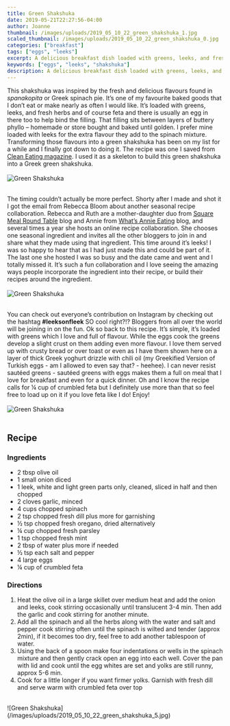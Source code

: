 ```yaml
---
title: Green Shakshuka
date: 2019-05-21T22:27:56-04:00
author: Joanne
thumbnail: /images/uploads/2019_05_10_22_green_shakshuka_1.jpg
scaled_thumbnail: /images/uploads/2019_05_10_22_green_shakshuka_0.jpg
categories: ["breakfast"]
tags: ["eggs", "leeks"]
excerpt: A delicious breakfast dish loaded with greens, leeks, and fresh herbs and of course feta
keywords: ["eggs", "leeks", "shakshuka"]
description: A delicious breakfast dish loaded with greens, leeks, and fresh herbs and of course feta
---
```


This shakshuka was inspired by the fresh and delicious flavours found in _spanakopita_ or Greek spinach pie. It’s one of my favourite baked goods that I don’t eat or make nearly as often I would like. It’s loaded with greens, leeks, and fresh herbs and of course feta and there is usually an egg in there too to help bind the filling. That filling sits between layers of buttery phyllo – homemade or store bought and baked until golden. I prefer mine loaded with leeks for the extra flavour they add to the spinach mixture. Transforming those flavours into a green shakshuka has been on my list for a while and I finally got down to doing it. The recipe was one I saved from <span class="highlight"><a rel="nofollow" href="https://www.cleaneatingmag.com">Clean Eating magazine</a></span>. I used it as a skeleton to build this green shakshuka into a Greek green shakshuka.
</br>
</br>
![Green Shakshuka](/images/uploads/2019_05_10_22_green_shakshuka_2.jpg)
</br>
</br>

The timing couldn’t actually be more perfect. Shorty after I made and shot it I got the email from Rebecca Bloom about another seasonal recipe collaboration. Rebecca and Ruth are a mother-daughter duo from <span class="highlight"><a rel="nofollow" href="http://www.squaremealroundtable.com">Square Meal Round Table</a></span> blog and Annie from <span class="highlight"><a rel="nofollow" href="http://whatannieseating.com">What’s Annie Eating</a></span> blog, and several times a year she hosts an online recipe collaboration. She chooses one seasonal ingredient and invites all the other bloggers to join in and share what they made using that ingredient. This time around it’s leeks! I was so happy to hear that as I had just made this and could be part of it. The last one she hosted I was so busy and the date came and went and I totally missed it. It’s such a fun collaboration and I love seeing the amazing ways people incorporate the ingredient into their recipe, or build their recipes around the ingredient.
</br>
</br>
![Green Shakshuka](/images/uploads/2019_05_10_22_green_shakshuka_3.jpg)
</br>
</br>

You can check out everyone’s contribution on Instagram by checking out the hashtag __#leeksonfleek__ SO cool right?!? Bloggers from all over the world will be joining in on the fun. Ok so back to this recipe.  It’s simple, it’s loaded with greens which I love and full of flavour. While the eggs cook the greens develop a slight crust on them adding even more flavour. I love them served up with crusty bread or over toast or even as I have them shown here on a layer of thick Greek yoghurt drizzle with chili oil (my Greekified Version of Turkish eggs - am I allowed to even say that? - heehee). I can never resist sautéed greens - sautéed greens with eggs makes them a full on meal that I love for breakfast and even for a quick dinner. Oh and I know the recipe calls for &frac14; cup of crumbled feta but I definitely use more than that so feel free to load up on it if you love feta like I do! Enjoy!
</br>
</br>
![Green Shakshuka](/images/uploads/2019_05_10_22_green_shakshuka_4.jpg)
</br>
</br>

## Recipe
### Ingredients

* <span itemprop="ingredients">2 tbsp olive oil </span>
* <span itemprop="ingredients">1 small onion diced </span>
* <span itemprop="ingredients">1 leek, white and light green parts only, cleaned, sliced in half and then chopped </span>
* <span itemprop="ingredients">2 cloves garlic, minced </span>
* <span itemprop="ingredients">4 cups chopped spinach</span>
* <span itemprop="ingredients">2 tsp chopped fresh dill plus more for garnishing </span>
* <span itemprop="ingredients">&frac12; tsp chopped fresh oregano, dried alternatively </span>
* <span itemprop="ingredients">&frac14; cup chopped fresh parsley </span>
* <span itemprop="ingredients">1 tsp chopped fresh mint </span>
* <span itemprop="ingredients">2 tbsp of water plus more if needed </span>
* <span itemprop="ingredients">&frac12; tsp each salt and pepper </span>
* <span itemprop="ingredients">4 large eggs </span>
* <span itemprop="ingredients">&frac14; cup of crumbled feta </span>

### Directions 

1. Heat the olive oil in a large skillet over medium heat and add the onion and leeks, cook stirring occasionally until translucent 3-4 min. Then add the garlic and cook stirring for another minute. 
2. Add all the spinach and all the herbs along with the water and salt and pepper cook stirring often until the spinach is wilted and tender (approx 2min), if it becomes too dry, feel free to add another tablespoon of water. 
3. Using the back of a spoon make four indentations or wells in the spinach mixture and then gently crack open an egg into each well. Cover the pan with lid and cook until the egg whites are set and yolks are still runny, approx 5-6 min. 
4. Cook for a little longer if you want firmer yolks. Garnish with fresh dill and serve warm with crumbled feta over top

</br>
![Green Shakshuka](/images/uploads/2019_05_10_22_green_shakshuka_5.jpg)